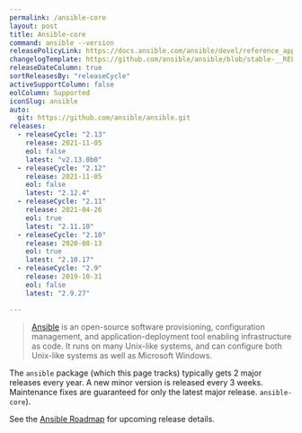 ```yaml
---
permalink: /ansible-core
layout: post
title: Ansible-core
command: ansible --version
releasePolicyLink: https://docs.ansible.com/ansible/devel/reference_appendices/release_and_maintenance.html
changelogTemplate: https://github.com/ansible/ansible/blob/stable-__RELEASE_CYCLE__/changelogs/CHANGELOG-v__RELEASE_CYCLE__.rst
releaseDateColumn: true
sortReleasesBy: "releaseCycle"
activeSupportColumn: false
eolColumn: Supported
iconSlug: ansible
auto:
  git: https://github.com/ansible/ansible.git
releases:
  - releaseCycle: "2.13"
    release: 2021-11-05
    eol: false
    latest: "v2.13.0b0"
  - releaseCycle: "2.12"
    release: 2021-11-05
    eol: false
    latest: "2.12.4"
  - releaseCycle: "2.11"
    release: 2021-04-26
    eol: true
    latest: "2.11.10"
  - releaseCycle: "2.10"
    release: 2020-08-13
    eol: true
    latest: "2.10.17"
  - releaseCycle: "2.9"
    release: 2019-10-31
    eol: false
    latest: "2.9.27"

---
```


> [Ansible](https://ansible.com) is an open-source software provisioning, configuration management, and application-deployment tool enabling infrastructure as code. It runs on many Unix-like systems, and can configure both Unix-like systems as well as Microsoft Windows.

The `ansible` package (which this page tracks) typically gets 2 major releases every year. A new minor version is released every 3 weeks. Maintenance fixes are guaranteed for only the latest major release. `ansible-core`).

See the [Ansible Roadmap][roadmap] for upcoming release details.

[roadmap]: https://docs.ansible.com/ansible-core/devel/roadmap/ansible_core_roadmap_index.html

